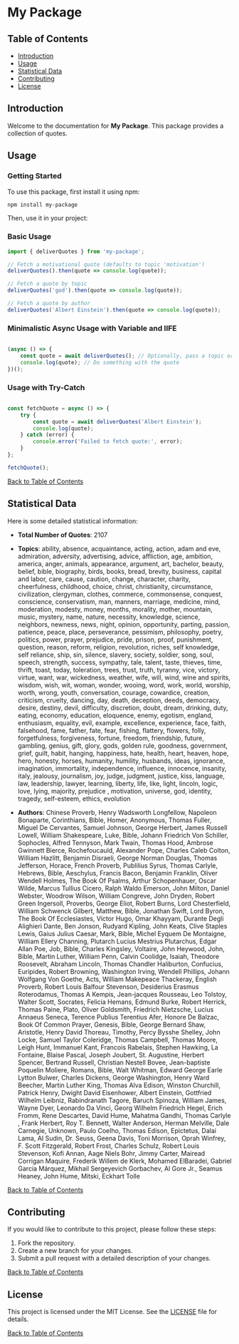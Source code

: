 
# My Package

## Table of Contents
- [Introduction](#introduction)
- [Usage](#usage)
- [Statistical Data](#statistical-data)
- [Contributing](#contributing)
- [License](#license)

## Introduction

Welcome to the documentation for **My Package**. This package provides a collection of quotes.

## Usage

### Getting Started

To use this package, first install it using npm:

```bash
npm install my-package
```

Then, use it in your project:

### Basic Usage

```javascript
import { deliverQuotes } from 'my-package';

// Fetch a motivational quote (defaults to topic 'motivation')
deliverQuotes().then(quote => console.log(quote));

// Fetch a quote by topic
deliverQuotes('god').then(quote => console.log(quote));

// Fetch a quote by author
deliverQuotes('Albert Einstein').then(quote => console.log(quote));
```

### Minimalistic Async Usage with Variable and IIFE

```javascript

(async () => {
    const quote = await deliverQuotes(); // Optionally, pass a topic or author as argument
    console.log(quote); // Do something with the quote
})();
```

### Usage with Try-Catch

```javascript

const fetchQuote = async () => {
    try {
        const quote = await deliverQuotes('Albert Einstein');
        console.log(quote);
    } catch (error) {
        console.error('Failed to fetch quote:', error);
    }
};

fetchQuote();
```

[Back to Table of Contents](#table-of-contents)

## Statistical Data

Here is some detailed statistical information:

- **Total Number of Quotes**: 2107

- **Topics**: ability, absence, acquaintance, acting, action, adam and eve, admiration, adversity, advertising, advice, affliction, age, ambition, america, anger, animals, appearance, argument, art, bachelor, beauty, belief, bible, biography, birds, books, bread, brevity, business, capital and labor, care, cause, caution, change, character, charity, cheerfulness, childhood, choice, christ, christianity, circumstance, civilization, clergyman, clothes, commerce, commonsense, conquest, conscience, conservatism, man, manners, marriage, medicine, mind, moderation, modesty, money, months, morality, mother, mountain, music, mystery, name, nature, necessity, knowledge, science, neighbors, newness, news, night, opinion, opportunity, parting, passion, patience, peace, place, perseverance, pessimism, philosophy, poetry, politics, power, prayer, prejudice, pride, prison, proof, punishment, question, reason, reform, religion, revolution, riches, self knowledge, self reliance, ship, sin, silence, slavery, society, soldier, song, soul, speech, strength, success, sympathy, tale, talent, taste, thieves, time, thrift, toast, today, toleration, trees, trust, truth, tyranny, vice, victory, virtue, want, war, wickedness, weather, wife, will, wind, wine and spirits, wisdom, wish, wit, woman, wonder, wooing, word, work, world, worship, worth, wrong, youth, conversation, courage, cowardice, creation, criticism, cruelty, dancing, day, death, deception, deeds, democracy, desire, destiny, devil, difficulty, discretion, doubt, dream, drinking, duty, eating, economy, education, eloquence, enemy, egotism, england, enthusiasm, equality, evil, example, excellence, experience, face, faith, falsehood, fame, father, fate, fear, fishing, flattery, flowers, folly, forgetfulness, forgiveness, fortune, freedom, friendship, future, gambling, genius, gift, glory, gods, golden rule, goodness, government, grief, guilt, habit, hanging, happiness, hate, health, heart, heaven, hope, hero, honesty, horses, humanity, humility, husbands, ideas, ignorance, imagination, immortality, independence, influence, innocence, insanity, italy, jealousy, journalism, joy, judge, judgment, justice, kiss, language, law, leadership, lawyer, learning, liberty, life, like, light, lincoln, logic, love, lying, majority, prejudice , motivation, universe, god, identity, tragedy, self-esteem, ethics, evolution

- **Authors**: Chinese Proverb, Henry Wadsworth Longfellow, Napoleon Bonaparte, Corinthians, Bible, Homer, Anonymous, Thomas Fuller, Miguel De Cervantes, Samuel Johnson, George Herbert, James Russell Lowell, William Shakespeare, Luke, Bible, Johann Friedrich Von Schiller, Sophocles, Alfred Tennyson, Mark Twain, Thomas Hood, Ambrose Gwinnett Bierce, Rochefoucauld, Alexander Pope, Charles Caleb Colton, William Hazlitt, Benjamin Disraeli, George Norman Douglas, Thomas Jefferson, Horace, French Proverb, Publilius Syrus, Thomas Carlyle, Hebrews, Bible, Aeschylus, Francis Bacon, Benjamin Franklin, Oliver Wendell Holmes, The Book Of Psalms, Arthur Schopenhauer, Oscar Wilde, Marcus Tullius Cicero, Ralph Waldo Emerson, John Milton, Daniel Webster, Woodrow Wilson, William Congreve, John Dryden, Robert Green Ingersoll, Proverbs, George Eliot, Robert Burns, Lord Chesterfield, William Schwenck Gilbert, Matthew, Bible, Jonathan Swift, Lord Byron, The Book Of Ecclesiastes, Victor Hugo, Omar Khayyam, Durante Degli Alighieri Dante, Ben Jonson, Rudyard Kipling, John Keats, Clive Staples Lewis, Gaius Julius Caesar, Mark, Bible, Michel Eyquem De Montaigne, William Ellery Channing, Plutarch Lucius Mestrius Plutarchus, Edgar Allan Poe, Job, Bible, Charles Kingsley, Voltaire, John Heywood, John, Bible, Martin Luther, William Penn, Calvin Coolidge, Isaiah, Theodore Roosevelt, Abraham Lincoln, Thomas Chandler Haliburton, Confucius, Euripides, Robert Browning, Washington Irving, Wendell Phillips, Johann Wolfgang Von Goethe, Acts, William Makepeace Thackeray, English Proverb, Robert Louis Balfour Stevenson, Desiderius Erasmus Roterodamus, Thomas A Kempis, Jean-jacques Rousseau, Leo Tolstoy, Walter Scott, Socrates, Felicia Hemans, Edmund Burke, Robert Herrick, Thomas Paine, Plato, Oliver Goldsmith, Friedrich Nietzsche, Lucius Annaeus Seneca, Terence Publius Terentius Afer, Honore De Balzac, Book Of Common Prayer, Genesis, Bible, George Bernard Shaw, Aristotle, Henry David Thoreau, Timothy, Percy Bysshe Shelley, John Locke, Samuel Taylor Coleridge, Thomas Campbell, Thomas Moore, Leigh Hunt, Immanuel Kant, Francois Rabelais, Stephen Hawking, La Fontaine, Blaise Pascal, Joseph Joubert, St. Augustine, Herbert Spencer, Bertrand Russell, Christian Nestell Bovee, Jean-baptiste Poquelin Moliere, Romans, Bible, Walt Whitman, Edward George Earle Lytton Bulwer, Charles Dickens, George Washington, Henry Ward Beecher, Martin Luther King, Thomas Alva Edison, Winston Churchill, Patrick Henry, Dwight David Eisenhower, Albert Einstein, Gottfried Wilhelm Leibniz, Rabindranath Tagore, Baruch Spinoza, William James, Wayne Dyer, Leonardo Da Vinci, Georg Wilhelm Friedrich Hegel, Erich Fromm, Rene Descartes, David Hume, Mahatma Gandhi, Thomas Carlyle  , Frank Herbert, Roy T. Bennett, Walter Anderson, Herman Melville, Dale Carnegie, Unknown, Paulo Coelho, Thomas Edison, Epictetus, Dalai Lama, AI Sudin, Dr. Seuss, Geena Davis, Toni Morrison, Oprah Winfrey, F. Scott Fitzgerald, Robert Frost, Charles Schulz, Robert Louis Stevenson, Kofi Annan, Aage Niels Bohr, Jimmy Carter, Mairead Corrigan Maquire, Frederik Willem de Klerk, Mohamed ElBaradei, Gabriel Garcia Márquez, Mikhail Sergeyevich Gorbachev, Al Gore Jr., Seamus Heaney, John Hume, Mitski, Eckhart Tolle

[Back to Table of Contents](#table-of-contents)

## Contributing

If you would like to contribute to this project, please follow these steps:

1. Fork the repository.
2. Create a new branch for your changes.
3. Submit a pull request with a detailed description of your changes.

[Back to Table of Contents](#table-of-contents)

## License

This project is licensed under the MIT License. See the [LICENSE](LICENSE) file for details.

[Back to Table of Contents](#table-of-contents)
